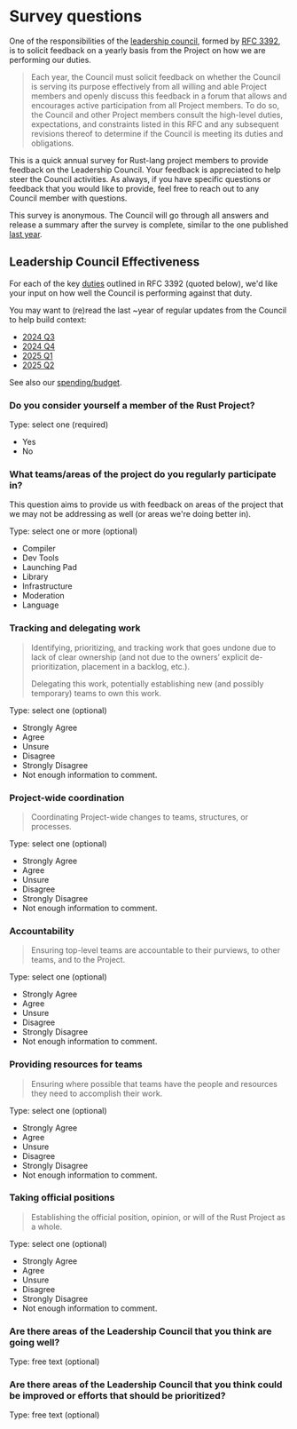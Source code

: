 # Survey questions

One of the responsibilities of the [leadership council](https://www.rust-lang.org/governance/teams/leadership-council),
formed by [RFC 3392](https://rust-lang.github.io/rfcs/3392-leadership-council.html),
is to solicit feedback on a yearly basis from the Project on how we are performing
our duties.

> Each year, the Council must solicit feedback on whether the Council is
> serving its purpose effectively from all willing and able Project members and
> openly discuss this feedback in a forum that allows and encourages active
> participation from all Project members. To do so, the Council and other
> Project members consult the high-level duties, expectations, and constraints
> listed in this RFC and any subsequent revisions thereof to determine if the
> Council is meeting its duties and obligations.

This is a quick annual survey for Rust-lang project members to provide feedback
on the Leadership Council. Your feedback is appreciated to help steer the
Council activities. As always, if you have specific questions or feedback that
you would like to provide, feel free to reach out to any Council member with
questions.

This survey is anonymous. The Council will go through all answers and release a
summary after the survey is complete, similar to the one published
[last year](https://blog.rust-lang.org/2024/08/26/council-survey/).

## Leadership Council Effectiveness

For each of the key [duties] outlined in RFC 3392 (quoted below), we'd like your
input on how well the Council is performing against that duty.

You may want to (re)read the last ~year of regular updates from the Council to help build context:

* [2024 Q3](https://blog.rust-lang.org/inside-rust/2024/09/06/leadership-council-update/)
* [2024 Q4](https://blog.rust-lang.org/inside-rust/2024/12/09/leadership-council-update/)
* [2025 Q1](https://blog.rust-lang.org/inside-rust/2025/03/17/leadership-council-update/)
* [2025 Q2](https://blog.rust-lang.org/inside-rust/2025/06/11/leadership-council-update/)

See also our [spending/budget](https://github.com/rust-lang/leadership-council/blob/main/policies/spending/budget.md).

[duties]: https://rust-lang.github.io/rfcs/3392-leadership-council.html#duties-expectations-and-constraints-on-the-council

### Do you consider yourself a member of the Rust Project?

Type: select one (required)

- Yes
- No

### What teams/areas of the project do you regularly participate in?

This question aims to provide us with feedback on areas of the project that we
may not be addressing as well (or areas we're doing better in).

Type: select one or more (optional)

- Compiler
- Dev Tools
- Launching Pad
- Library
- Infrastructure
- Moderation
- Language

### Tracking and delegating work

> Identifying, prioritizing, and tracking work that goes undone due to lack of
> clear ownership (and not due to the owners’ explicit de-prioritization,
> placement in a backlog, etc.).
>
> Delegating this work, potentially establishing new (and possibly temporary)
> teams to own this work.

Type: select one (optional)

- Strongly Agree
- Agree
- Unsure
- Disagree
- Strongly Disagree
- Not enough information to comment.

### Project-wide coordination

> Coordinating Project-wide changes to teams, structures, or processes.

Type: select one (optional)

- Strongly Agree
- Agree
- Unsure
- Disagree
- Strongly Disagree
- Not enough information to comment.

### Accountability

> Ensuring top-level teams are accountable to their purviews, to other teams,
> and to the Project.

Type: select one (optional)

- Strongly Agree
- Agree
- Unsure
- Disagree
- Strongly Disagree
- Not enough information to comment.

### Providing resources for teams

> Ensuring where possible that teams have the people and resources they need to
> accomplish their work.

Type: select one (optional)

- Strongly Agree
- Agree
- Unsure
- Disagree
- Strongly Disagree
- Not enough information to comment.

### Taking official positions

> Establishing the official position, opinion, or will of the Rust Project as a
> whole. 

Type: select one (optional)

- Strongly Agree
- Agree
- Unsure
- Disagree
- Strongly Disagree
- Not enough information to comment.

### Are there areas of the Leadership Council that you think are going well?

Type: free text (optional)

### Are there areas of the Leadership Council that you think could be improved or efforts that should be prioritized?

Type: free text (optional)

